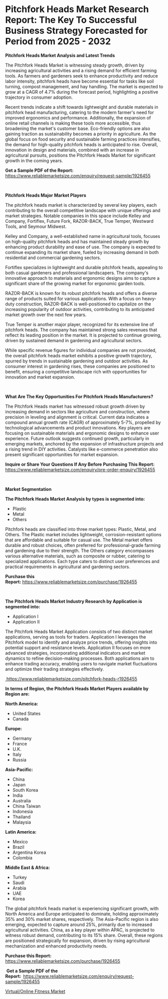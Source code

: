 <p><h1>Pitchfork Heads Market Research Report: The Key To Successful Business Strategy Forecasted for Period from 2025 - 2032</h1></p><p><strong>Pitchfork Heads Market Analysis and Latest Trends</strong></p>
<p><p>The Pitchfork Heads Market is witnessing steady growth, driven by increasing agricultural activities and a rising demand for efficient farming tools. As farmers and gardeners seek to enhance productivity and reduce labor intensity, pitchfork heads have become essential for tasks like soil turning, compost management, and hay handling. The market is expected to grow at a CAGR of 4.7% during the forecast period, highlighting a positive trajectory in consumer adoption.</p><p>Recent trends indicate a shift towards lightweight and durable materials in pitchfork head manufacturing, catering to the modern farmer's need for improved ergonomics and performance. Additionally, the expansion of online retail channels is making these tools more accessible, thus broadening the market's customer base. Eco-friendly options are also gaining traction as sustainability becomes a priority in agriculture. As the global focus on food security and sustainable farming practices intensifies, the demand for high-quality pitchfork heads is anticipated to rise. Overall, innovation in design and materials, combined with an increase in agricultural pursuits, positions the Pitchfork Heads Market for significant growth in the coming years.</p></p>
<p><strong>Get a Sample PDF of the Report:&nbsp;</strong> <a href="https://www.reliablemarketsize.com/enquiry/request-sample/1926455?utm_campaign=2781&utm_medium=2&utm_source=Github&utm_content=ia&utm_term=28032025&utm_id=pitchfork-heads">https://www.reliablemarketsize.com/enquiry/request-sample/1926455</a></p>
<p>&nbsp;</p>
<p><strong>Pitchfork Heads Major Market Players</strong></p>
<p><p>The pitchfork heads market is characterized by several key players, each contributing to the overall competitive landscape with unique offerings and market strategies. Notable companies in this space include Kelley and Company, Fortiflex, Future Fork, RAZOR-BACK, True Temper, Westward Tools, and Seymour Midwest.</p><p>Kelley and Company, a well-established name in agricultural tools, focuses on high-quality pitchfork heads and has maintained steady growth by enhancing product durability and ease of use. The company is expected to continue expanding its market share, fueled by increasing demand in both residential and commercial gardening sectors.</p><p>Fortiflex specializes in lightweight and durable pitchfork heads, appealing to both casual gardeners and professional landscapers. The company's innovative approach to materials and ergonomic designs aims to capture a significant share of the growing market for ergonomic garden tools.</p><p>RAZOR-BACK is known for its robust pitchfork heads and offers a diverse range of products suited for various applications. With a focus on heavy-duty construction, RAZOR-BACK is well-positioned to capitalize on the increasing popularity of outdoor activities, contributing to its anticipated market growth over the next few years.</p><p>True Temper is another major player, recognized for its extensive line of pitchfork heads. The company has maintained strong sales revenues that reflect its leading position in the market. It is projected to continue growing, driven by sustained demand in gardening and agricultural sectors.</p><p>While specific revenue figures for individual companies are not provided, the overall pitchfork heads market exhibits a positive growth trajectory, spurred by trends in sustainable gardening and outdoor activities. As consumer interest in gardening rises, these companies are positioned to benefit, ensuring a competitive landscape rich with opportunities for innovation and market expansion.</p></p>
<p>&nbsp;</p>
<p><strong>What Are The Key Opportunities For Pitchfork Heads Manufacturers?</strong></p>
<p><p>The Pitchfork Heads market has witnessed robust growth driven by increasing demand in sectors like agriculture and construction, where precision in leveling and alignment is critical. Current data indicates a compound annual growth rate (CAGR) of approximately 5-7%, propelled by technological advancements and product innovations. Key players are focusing on sustainable materials and ergonomic designs to enhance user experience. Future outlook suggests continued growth, particularly in emerging markets, anchored by the expansion of infrastructure projects and a rising trend in DIY activities. Catalysts like e-commerce penetration also present significant opportunities for market expansion.</p></p>
<p><strong>Inquire or Share Your Questions If Any Before Purchasing This Report:</strong> <a href="https://www.reliablemarketsize.com/enquiry/pre-order-enquiry/1926455?utm_campaign=2781&utm_medium=2&utm_source=Github&utm_content=ia&utm_term=28032025&utm_id=pitchfork-heads">https://www.reliablemarketsize.com/enquiry/pre-order-enquiry/1926455</a></p>
<p>&nbsp;</p>
<p><strong>Market Segmentation</strong></p>
<p><strong>The Pitchfork Heads Market Analysis by types is segmented into:</strong></p>
<p><ul><li>Plastic</li><li>Metal</li><li>Others</li></ul></p>
<p><p>Pitchfork heads are classified into three market types: Plastic, Metal, and Others. The Plastic market includes lightweight, corrosion-resistant options that are affordable and suitable for casual use. The Metal market offers durable and robust choices, often preferred for professional-grade farming and gardening due to their strength. The Others category encompasses various alternative materials, such as composite or rubber, catering to specialized applications. Each type caters to distinct user preferences and practical requirements in agricultural and gardening sectors.</p></p>
<p><strong>Purchase this Report:&nbsp;</strong><a href="https://www.reliablemarketsize.com/purchase/1926455?utm_campaign=2781&utm_medium=2&utm_source=Github&utm_content=ia&utm_term=28032025&utm_id=pitchfork-heads">https://www.reliablemarketsize.com/purchase/1926455</a></p>
<p>&nbsp;</p>
<p><strong>The Pitchfork Heads Market Industry Research by Application is segmented into:</strong></p>
<p><ul><li>Application I</li><li>Application II</li></ul></p>
<p><p>The Pitchfork Heads Market Application consists of two distinct market applications, serving as tools for traders. Application I leverages the Pitchfork model to identify and analyze price trends, offering insights into potential support and resistance levels. Application II focuses on more advanced strategies, incorporating additional indicators and market dynamics to refine decision-making processes. Both applications aim to enhance trading accuracy, enabling users to navigate market fluctuations and optimize their trading strategies effectively.</p></p>
<p><a href="https://www.reliablemarketsize.com/pitchfork-heads-r1926455?utm_campaign=2781&utm_medium=2&utm_source=Github&utm_content=ia&utm_term=28032025&utm_id=pitchfork-heads">&nbsp;https://www.reliablemarketsize.com/pitchfork-heads-r1926455</a></p>
<p><strong>In terms of Region, the Pitchfork Heads Market Players available by Region are:</strong></p>
<p>
    <p> <strong> North America: </strong>
        <ul>
            <li>United States</li>
            <li>Canada</li>
        </ul>
        </p> 
    <p> <strong> Europe: </strong>
        <ul>
            <li>Germany</li>
            <li>France</li>
            <li>U.K.</li>
            <li>Italy</li>
            <li>Russia</li>
        </ul>
        </p> 
    <p> <strong> Asia-Pacific: </strong>
        <ul>
            <li>China</li>
            <li>Japan</li>
            <li>South Korea</li>
            <li>India</li>
            <li>Australia</li>
            <li>China Taiwan</li>
            <li>Indonesia</li>
            <li>Thailand</li>
            <li>Malaysia</li>
        </ul>
        </p> 
    <p> <strong> Latin America: </strong>
        <ul>
            <li>Mexico</li>
            <li>Brazil</li>
            <li>Argentina Korea</li>
            <li>Colombia</li>
        </ul>
        </p> 
    <p> <strong> Middle East & Africa: </strong>
        <ul>
            <li>Turkey</li>
            <li>Saudi</li>
            <li>Arabia</li>
            <li>UAE</li>
            <li>Korea</li>
        </ul>
    </p>
    </p>
<p><p>The global pitchfork heads market is experiencing significant growth, with North America and Europe anticipated to dominate, holding approximately 35% and 30% market shares, respectively. The Asia-Pacific region is also emerging, expected to capture around 25%, primarily due to increased agricultural activities. China, as a key player within APAC, is projected to witness robust demand, contributing to its 15% share. Overall, these regions are positioned strategically for expansion, driven by rising agricultural mechanization and enhanced productivity needs.</p></p>
<p><strong>Purchase this Report: </strong><a href="https://www.reliablemarketsize.com/purchase/1926455?utm_campaign=2781&utm_medium=2&utm_source=Github&utm_content=ia&utm_term=28032025&utm_id=pitchfork-heads">https://www.reliablemarketsize.com/purchase/1926455</a></p>
<p>&nbsp;<strong>Get a Sample PDF of the Report:&nbsp;&nbsp;</strong><a href="https://www.reliablemarketsize.com/enquiry/request-sample/1926455?utm_campaign=2781&utm_medium=2&utm_source=Github&utm_content=ia&utm_term=28032025&utm_id=pitchfork-heads">https://www.reliablemarketsize.com/enquiry/request-sample/1926455</a></p>
<p><strong></strong></p>
<p><p><a href="https://github.com/phephezxnf/Market-Research-Report-List-1/blob/main/virtualonline-fitness-market.md?utm_campaign=2781&utm_medium=2&utm_source=Github&utm_content=ia&utm_term=28032025&utm_id=pitchfork-heads">Virtual/Online Fitness Market</a></p></p>